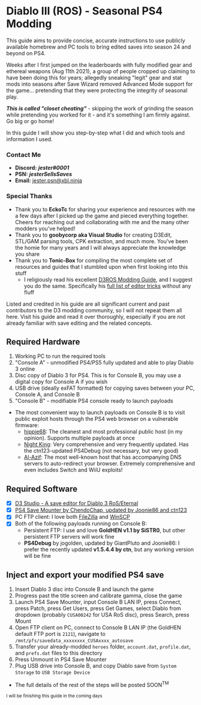 [//]: # (Fuck you D-R-A-S-T-I-C: liar, drama queen, exhaustingly verbose, condescending, elitist piece of shit)
[//]: # (Fuck you TnuC_INC: jealous, angry, petty, drug addict. and you're slow af)
[//]: # (Fuck you VXDeviLsSonXV: thief, liar, leech, clout chaser, borderline talentless, drug addicted divorcee)
[//]: # (All of you nerds have been sweating over this shit for "7+ years." I did it better and faster, and you will not regain the #1 spots)

# Diablo III (ROS) - Seasonal PS4 Modding

This guide aims to provide concise, accurate instructions to use publicly available homebrew and PC tools to bring edited saves into season 24 and beyond on PS4.

Weeks after I first jumped on the leaderboards with fully modified gear and ethereal weapons (Aug 11th 2021), a group of people cropped up claiming to have been doing this for years; allegedly sneaking "legit" gear and stat mods into seasons after Save Wizard removed Advanced Mode support for the game... pretending that they were protecting the integrity of seasonal play.

***This is called "closet cheating"*** - skipping the work of grinding the season while pretending you worked for it - and it's something I am firmly against. Go big or go home!

In this guide I will show you step-by-step what I did and which tools and information I used.

### Contact Me
* **Discord:** ***jester#0001***
* **PSN:** ***jesterSellsSaves***
* **Email:** [jester.psn@xbl.ninja](mailto:jester.psn@xbl.ninja)
  
### Special Thanks
* Thank you to **EckoTc** for sharing your experience and resources with me a few days after I picked up the game and pieced everything together. Cheers for reaching out and collaborating with me and the many other modders you've helped!
* Thank you to **goobycorp aka Visual Studio** for creating D3Edit, STL/GAM parsing tools, CPK extraction, and much more. You've been the homie for many years and I will always appreciate the knowledge you share 
* Thank you to **Tonic-Box** for compiling the most complete set of resources and guides that I stumbled upon when first looking into this stuff
  * I religiously read his excellent [D3ROS Modding Guide](https://github.com/Tonic-Box/D3ROS-Modding-Guide), and I suggest you do the same. Specifically his [full list of editor tricks](https://github.com/Tonic-Box/D3ROS-Modding-Guide/tree/main/EditorTricks) without any fluff

Listed and credited in his guide are all significant current and past contributors to the D3 modding community, so I will not repeat them all here. Visit his guide and read it over thoroughly, especially if you are not already familiar with save editing and the related concepts.

## Required Hardware
1. Working PC to run the required tools
2. "Console A" - unmodified PS4/PS5 fully updated and able to play Diablo 3 online
3. Disc copy of Diablo 3 for PS4. This is for Console B, you may use a digital copy for Console A if you wish
4. USB drive (ideally exFAT formatted) for copying saves between your PC, Console A, and Console B
5. "Console B" - modifiable PS4 console ready to launch payloads
* The most convenient way to launch payloads on Console B is to visit public exploit hosts through the PS4 web browser on a vulnerable firmware: 
  * [hippie68](https://hippie68.github.io/): The cleanest and most professional public host (in my opinion). Supports multiple payloads at once
  * [Night King](https://night-king-host.github.io/): Very comprehensive and very frequently updated. Has the ctn123-updated PS4Debug (not necessary, but very good)
  * [Al-Azif](https://cthugha.exploit.menu/): The most well-known host that has accompanying DNS servers to auto-redirect your browser. Extremely comprehensive and even includes Switch and WiiU exploits!

## Required Software
- [x] [D3 Studio - A save editor for Diablo 3 RoS/Eternal](https://github.com/Tonic-Box/D3Studio/releases/latest)
- [x] [PS4 Save Mounter by ChendoChap, updated by Joonie86 and ctn123](https://github.com/ctn123/Binary-Releases/releases/latest)
- [x] PC FTP client: I love both [FileZilla](https://filezilla-project.org/download.php?show_all=1) and [WinSCP](https://winscp.net/eng/download.php)
- [x] Both of the following payloads running on Console B:
  * Persistent FTP: I use and love **GoldHEN v1.1 by SiSTR0**, but other persistent FTP servers will work fine
  * **PS4Debug** by jogolden, updated by GiantPluto and Joonie86: I prefer the recently updated **v1.5.4.4 by ctn**, but any working version will be fine

## Inject and export your modified PS4 save
1. Insert Diablo 3 disc into Console B and launch the game
2. Progress past the title screen and calibrate gamma, close the game
3. Launch PS4 Save Mounter, input Console B LAN IP, press Connect, press Patch, press Get Users, press Get Games, select Diablo from dropdown (probably `CUSA00242` for USA RoS disc), press Search, press Mount
4. Open FTP client on PC, connect to Console B LAN IP (the GoldHEN default FTP port is `2121`), navigate to `/mnt/pfs/savedata_xxxxxxxx_CUSAxxxx_autosave`
5. Transfer your already-modded `heroes` folder, `account.dat`, `profile.dat`, and `prefs.dat` files to this directory
6. Press Unmount in PS4 Save Mounter
7. Plug USB drive into Console B, and copy Diablo save from `System Storage` to `USB Storage Device`
* The full details of the rest of the steps will be posted SOON<sup>TM</sup>
  

<sub>I will be finishing this guide in the coming days</sub>
